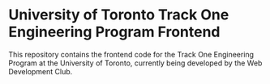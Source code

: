 # University of Toronto Track One Engineering Program Frontend

This repository contains the frontend code for the Track One Engineering Program at the University of Toronto, currently being developed by the Web Development Club.
